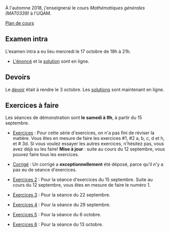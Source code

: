 À l'automne 2018, j'enseignerai le cours _Mathématiques générales (MAT0339)_ à l'UQAM.

[Plan de cours](MAT0339-A18-plan_de_cours.pdf)

## Examen intra

L'examen intra a eu lieu mercredi le 17 octobre de 18h à 21h.
* [L'énoncé](Examen1.pdf) et la [solution](Examen1-solutions.pdf) sont en ligne.

## Devoirs

Le [devoir](Devoir1.pdf) était à rendre le 3 octobre. Les [solutions](Devoir1-solutions.pdf) sont maintenant en ligne.

## Exercices à faire
Les séances de démonstration sont  **le samedi à 9h**, à partir du 15 septembre.

* [Exercices](Exercices1.pdf) : Pour cette série d'exercices, on n'a pas fini de réviser la matière. Vous êtes en mesure de faire les exercices #1, #2 a, b, c, d et h, et # 3d. Si vous voulez essayer les autres exercices, n'hésitez pas, vous avez déjà su les faire! **Mise à jour** : suite au cours du 12 septembre, vous pouvez faire tous les exercices.
* [Corrigé](Exercices1-corrige.pdf) : Un corrigé a **exceptionnellement** été déposé, parce qu'il n'y a pas eu de séance d'exercices.

* [Exercices 2](Exercices2.pdf) : Pour la séance d'exercices du 15 septembre. Suite au cours du 12 septembre, vous êtes en mesure de faire le numéro 1.
* [Exercices 3](Exercices3.pdf) : Pour la séance du 22 septembre.
* [Exercices 4](Exercices4.pdf) : Pour la séance du 29 septembre.
* [Exercices 5](Exercices5.pdf) : Pour la séance du 6 octobre.
* [Exercices 6](Exercices6.pdf) : Pour la séance du 13 octobre.
